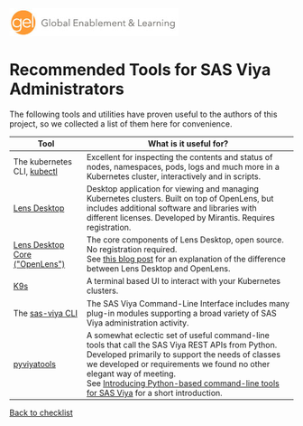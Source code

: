 ![Global Enablement & Learning](/img/gel_banner_logo_tech-partners.jpg)

# Recommended Tools for SAS Viya Administrators

The following tools and utilities have proven useful to the authors of this project, so we collected a list of them here for convenience.

| Tool | What is it useful for? |
|------| ---------------------- |
| The kubernetes CLI, [kubectl](https://kubernetes.io/docs/reference/kubectl/) | Excellent for inspecting the contents and status of nodes, namespaces, pods, logs and much more in a Kubernetes cluster, interactively and in scripts. |
| [Lens Desktop](https://k8slens.dev/desktop.html) | Desktop application for viewing and managing Kubernetes clusters. Built on top of OpenLens, but includes additional software and libraries with different licenses. Developed by Mirantis. Requires registration. |
| [Lens Desktop Core ("OpenLens")](https://github.com/lensapp/lens) | The core components of Lens Desktop, open source. No registration required. </br>See [this blog post](https://alexandre-vazquez.com/openlens-vs-lens/#:~:text=The%20main%20difference%20is%20that,distributed%20under%20a%20traditional%20EULA.) for an explanation of the difference between Lens Desktop and OpenLens. |
| [K9s](https://k9scli.io/) | A terminal based UI to interact with your Kubernetes clusters. |
| The [sas-viya CLI](../tasks/install_sas_viya_cli.md) | The SAS Viya Command-Line Interface includes many plug-in modules supporting a broad variety of SAS Viya administration activity. |
| [pyviyatools](https://github.com/sassoftware/pyviyatools) | A somewhat eclectic set of useful command-line tools that call the SAS Viya REST APIs from Python. Developed primarily to support the needs of classes we developed or requirements we found no other elegant way of meeting.</br>See [Introducing Python-based command-line tools for SAS Viya](https://blogs.sas.com/content/sgf/2018/12/18/python-based-command-line-tools/) for a short introduction.|

[Back to checklist](../checklist.md)